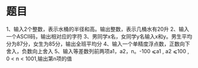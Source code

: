 #  题目
1、输入2个整数，表示水桶的半径和高。输出整数，表示几桶水有20升
2、输入一个ASCII码，输出相对应的字符
3、男同学x名，女同学y名输入x和y。男生平均分为87分，女生为85分，输出全班平均分
4、输入一个单精度浮点数，正数向下舍入，负数向上舍入
5、输入等差数列前两项a1，a2，n。-100 ⩽a1 , a2 ⩽100 , 0 < n < 1001,输出第n项的值

